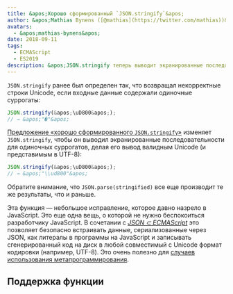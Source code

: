 ```yaml
---
title: &apos;Хорошо сформированный `JSON.stringify`&apos;
author: &apos;Mathias Bynens ([@mathias](https://twitter.com/mathias))&apos;
avatars:
  - &apos;mathias-bynens&apos;
date: 2018-09-11
tags:
  - ECMAScript
  - ES2019
description: &apos;JSON.stringify теперь выводит экранированные последовательности для одиночных суррогатов, что делает его вывод валидным Unicode (и представимым в UTF-8).&apos;
---
```

`JSON.stringify` ранее был определен так, что возвращал некорректные строки Unicode, если входные данные содержали одиночные суррогаты:

```js
JSON.stringify(&apos;\uD800&apos;);
// → &apos;"�"&apos;
```

[Предложение «хорошо сформированного `JSON.stringify`»](https://github.com/tc39/proposal-well-formed-stringify) изменяет `JSON.stringify`, чтобы он выводил экранированные последовательности для одиночных суррогатов, делая его вывод валидным Unicode (и представимым в UTF-8):

<!--truncate-->
```js
JSON.stringify(&apos;\uD800&apos;);
// → &apos;"\\ud800"&apos;
```

Обратите внимание, что `JSON.parse(stringified)` все еще производит те же результаты, что и раньше.

Эта функция — небольшое исправление, которое давно назрело в JavaScript. Это еще одна вещь, о которой не нужно беспокоиться разработчику JavaScript. В сочетании с [_JSON ⊂ ECMAScript_](/features/subsume-json) это позволяет безопасно встраивать данные, сериализованные через JSON, как литералы в программы на JavaScript и записывать сгенерированный код на диск в любой совместимый с Unicode формат кодировки (например, UTF-8). Это очень полезно для [случаев использования метапрограммирования](/features/subsume-json#embedding-json).

## Поддержка функции

<feature-support chrome="72 /blog/v8-release-72#well-formed-json.stringify"
                 firefox="64"
                 safari="12.1"
                 nodejs="12 https://twitter.com/mathias/status/1120700101637353473"
                 babel="yes https://github.com/zloirock/core-js#ecmascript-json"></feature-support>

